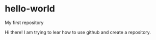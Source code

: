 # hello-world
My first repository

Hi there! I am trying to lear how to use github and create a repository.
